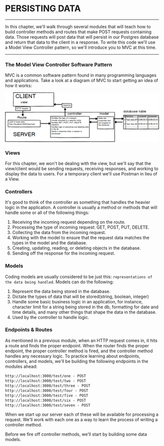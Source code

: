 # PERSISTING DATA
---

In this chapter, we'll walk through several modules that will teach how to build controller methods and routes that make POST requests containing data. Those requests will post data that will persist in our Postgres database and return that data to the client in a response. To write this code we'll use a Model View Controller pattern, so we'll introduce you to MVC at this time.

<hr>

### The Model View Controller Software Pattern
 MVC is a common software pattern found in many programming languages and applications. Take a look at a diagram of MVC to start getting an idea of how it works:

![screenshot](assets/02-mvc.png)

### Views
For this chapter, we won't be dealing with the view, but we'll say that the view/client would be sending requests, receiving responses, and working to display the data to users. For a temporary client we'll use Postman in lieu of a View.

### Controllers
It's good to think of the controller as something that handles the heavier logic in the application. A controller is usually a method or methods that will handle some or all of the following things:

1. Receiving the incoming request depending on the route.
2. Processing the type of incoming request: GET, POST, PUT, DELETE.
3. Collecting the data from the incoming request.
4. Working with the model to ensure that the request data matches the types in the model and the database. 
5. Creating, updating, reading, or deleting objects in the database. 
6. Sending off the response for the incoming request. 

### Models
Coding models are usually considered to be just this: `representations of the data being handled`. Models can do the following:
1. Represent the data being stored in the database. 
2. Dictate the types of data that will be stored(string, boolean, integer)
3. Handle some basic business logic in an application, for instance, character limit for a string being stored in the db, formatting for date and time details, and many other things that shape the data in the database.
4. Used by the controller to handle logic.

### Endpoints & Routes
As mentioned in a previous module, when an HTTP request comes in, it hits a route and finds the proper endpoint. When the router finds the proper endpoint, the proper controller method is fired, and the controller method handles any necessary logic. To practice learning about endpoints, controllers, and models, we'll be building the following endpoints in the modules ahead:

```
http://localhost:3000/test/one - POST 
http://localhost:3000/test/two - POST
http://localhost:3000/test/three - POST
http://localhost:3000/test/four - POST
http://localhost:3000/test/five - POST
http://localhost:3000/test/six - POST
http://localhost:3000/test/seven - POST
```

When we start up our server each of these will be available for processing a request. We'll work with each one as a way to learn the process of writing a controller method.

Before we fire off controller methods, we'll start by building some data models.





